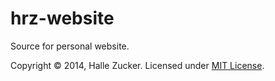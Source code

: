# hrz-website

Source for personal website.

Copyright © 2014, Halle Zucker. Licensed under [MIT License](https://raw.githubusercontent.com/hallez/hrz-website/master/LICENSE).
